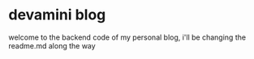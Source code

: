 # devamini blog 
welcome to the backend code of my personal blog, i'll be changing the readme.md along the way 